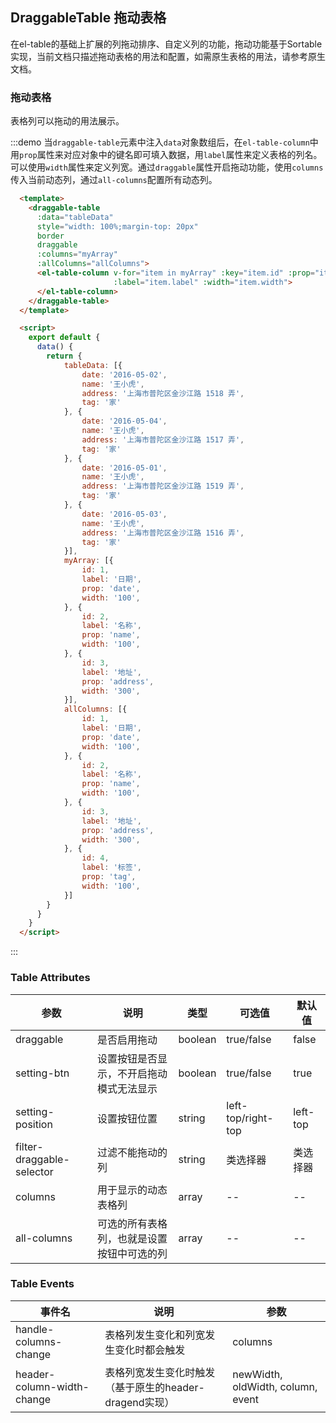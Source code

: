 ## DraggableTable 拖动表格

在el-table的基础上扩展的列拖动排序、自定义列的功能，拖动功能基于Sortable实现，当前文档只描述拖动表格的用法和配置，如需原生表格的用法，请参考原生文档。

### 拖动表格

表格列可以拖动的用法展示。

:::demo 当`draggable-table`元素中注入`data`对象数组后，在`el-table-column`中用`prop`属性来对应对象中的键名即可填入数据，用`label`属性来定义表格的列名。可以使用`width`属性来定义列宽。通过`draggable`属性开启拖动功能，使用`columns`传入当前动态列，通过`all-columns`配置所有动态列。
```html
  <template>
    <draggable-table
      :data="tableData"
      style="width: 100%;margin-top: 20px"
      border 
      draggable
      :columns="myArray" 
      :allColumns="allColumns">
      <el-table-column v-for="item in myArray" :key="item.id" :prop="item.prop" 
                       :label="item.label" :width="item.width">
      </el-table-column>
    </draggable-table>
  </template>

  <script>
    export default {
      data() {
        return {
            tableData: [{
                date: '2016-05-02',
                name: '王小虎',
                address: '上海市普陀区金沙江路 1518 弄',
                tag: '家'
            }, {
                date: '2016-05-04',
                name: '王小虎',
                address: '上海市普陀区金沙江路 1517 弄',
                tag: '家'
            }, {
                date: '2016-05-01',
                name: '王小虎',
                address: '上海市普陀区金沙江路 1519 弄',
                tag: '家'
            }, {
                date: '2016-05-03',
                name: '王小虎',
                address: '上海市普陀区金沙江路 1516 弄',
                tag: '家'
            }],
            myArray: [{
                id: 1,
                label: '日期',
                prop: 'date',
                width: '100',
            }, {
                id: 2,
                label: '名称',
                prop: 'name',
                width: '100',
            }, {
                id: 3,
                label: '地址',
                prop: 'address',
                width: '300',
            }],
            allColumns: [{
                id: 1,
                label: '日期',
                prop: 'date',
                width: '100',
            }, {
                id: 2,
                label: '名称',
                prop: 'name',
                width: '100',
            }, {
                id: 3,
                label: '地址',
                prop: 'address',
                width: '300',
            }, {
                id: 4,
                label: '标签',
                prop: 'tag',
                width: '100',
            }]
        }
      }
    }
  </script>
```
:::

### Table Attributes
| 参数      | 说明     | 类型      | 可选值        | 默认值 |
|---------- |--------|---------|------------|--|
| draggable | 是否启用拖动 | boolean | true/false | false |
| setting-btn | 设置按钮是否显示，不开启拖动模式无法显示 | boolean | true/false | true |
| setting-position | 设置按钮位置 | string | left-top/right-top | left-top |
| filter-draggable-selector | 过滤不能拖动的列 | string | 类选择器 | 类选择器 |
| columns | 用于显示的动态表格列 | array | -- | -- |
| all-columns | 可选的所有表格列，也就是设置按钮中可选的列 | array | -- | -- |

### Table Events
| 事件名                   | 说明 | 参数 |
|-----------------------|--| ---- |
| handle-columns-change | 表格列发生变化和列宽发生变化时都会触发 | columns |
| header-column-width-change | 表格列宽发生变化时触发（基于原生的header-dragend实现） | newWidth, oldWidth, column, event |